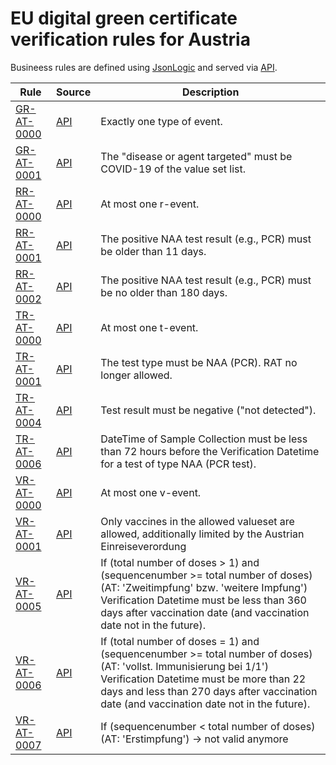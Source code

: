 # EU digital green certificate verification rules for Austria

Busineess rules are defined using [JsonLogic](https://jsonlogic.com) and served via [API](https://dgca-businessrule-service-test.ezdrav.si/rules/AT).

| Rule | Source | Description |
| ---- | ------ | ----------- |
| [GR-AT-0000](GR-AT-0000.json) | [API](https://dgca-businessrule-service-test.ezdrav.si/rules/AT/3c348982eaef8b4586a9baa248e7ff835cc620195b284ce28c792d8e19ed4547) | Exactly one type of event. |
| [GR-AT-0001](GR-AT-0001.json) | [API](https://dgca-businessrule-service-test.ezdrav.si/rules/AT/e282099a12d773b3dd294eba95c10bd772f03d7f1e15a1daf85de360aa15df38) | The "disease or agent targeted" must be COVID-19 of the value set list. |
| [RR-AT-0000](RR-AT-0000.json) | [API](https://dgca-businessrule-service-test.ezdrav.si/rules/AT/b361041bbb806c5d4ca46befbab082ff76f25a3849cc6ca1bf4a2e85e178db21) | At most one r-event. |
| [RR-AT-0001](RR-AT-0001.json) | [API](https://dgca-businessrule-service-test.ezdrav.si/rules/AT/6459802b69d04b06c3c37f19ea4fe6a04fe0d3dae157903b9f2227806c15e58f) | The positive NAA test result (e.g., PCR) must be older than 11 days. |
| [RR-AT-0002](RR-AT-0002.json) | [API](https://dgca-businessrule-service-test.ezdrav.si/rules/AT/d8129c62163f92a0458a0674ea363eb8e74582a0ceffae18ad3e6a2565f95e7f) | The positive NAA test result (e.g., PCR) must be no older than 180 days. |
| [TR-AT-0000](TR-AT-0000.json) | [API](https://dgca-businessrule-service-test.ezdrav.si/rules/AT/b214734d7a5859e86d336a55591173f8dc587067442a3ed8f632d55ee1db4652) | At most one t-event. |
| [TR-AT-0001](TR-AT-0001.json) | [API](https://dgca-businessrule-service-test.ezdrav.si/rules/AT/77bdea7fe197fc4eabe971592ec403afb33db7adb31cfe42d5725f5542f5a8e2) | The test type must be NAA (PCR). RAT no longer allowed. |
| [TR-AT-0004](TR-AT-0004.json) | [API](https://dgca-businessrule-service-test.ezdrav.si/rules/AT/da690bbc1d38ee36ccaffb4666502d13e55aa189b253f85001c30c40c9fbd6e3) | Test result must be negative ("not detected"). |
| [TR-AT-0006](TR-AT-0006.json) | [API](https://dgca-businessrule-service-test.ezdrav.si/rules/AT/fd11e94f026068cf0f0e152bc722d94e798a58db320c377c45b469dbeb5eaf29) | DateTime of Sample Collection must be less than 72 hours before the Verification Datetime for a test of type NAA (PCR test). |
| [VR-AT-0000](VR-AT-0000.json) | [API](https://dgca-businessrule-service-test.ezdrav.si/rules/AT/3064c6a2638c31df5368d5293275f41d3dee6e1736107aae419c5563bf714697) | At most one v-event. |
| [VR-AT-0001](VR-AT-0001.json) | [API](https://dgca-businessrule-service-test.ezdrav.si/rules/AT/8583e0de648186a9bef2ed4eff751c1cd7306d6d88dca5f30646f97d5c5df2e3) | Only vaccines in the allowed valueset are allowed, additionally limited by the Austrian Einreiseverordung |
| [VR-AT-0005](VR-AT-0005.json) | [API](https://dgca-businessrule-service-test.ezdrav.si/rules/AT/566a0e2060a6d75662f96aa4c1b3724f2ce51db7a9993a4642278760648ae238) | If (total number of doses > 1) and (sequencenumber >= total number of doses) (AT: 'Zweitimpfung' bzw. 'weitere Impfung') Verification Datetime must be less than 360 days after vaccination date (and vaccination date not in the future). |
| [VR-AT-0006](VR-AT-0006.json) | [API](https://dgca-businessrule-service-test.ezdrav.si/rules/AT/5bfbcb3a23fda341922431fb933680bacc6dc4356f85d0a74c3a551a18831f83) | If (total number of doses = 1) and (sequencenumber >= total number of doses) (AT: 'vollst. Immunisierung bei 1/1') Verification Datetime must be more than 22 days and less than 270 days after vaccination date (and vaccination date not in the future). |
| [VR-AT-0007](VR-AT-0007.json) | [API](https://dgca-businessrule-service-test.ezdrav.si/rules/AT/4b99038e14936c3fabefc2bf21634c9ab15aee51b3c412199b1b7468ac895735) | If (sequencenumber < total number of doses) (AT: 'Erstimpfung') -> not valid anymore |
